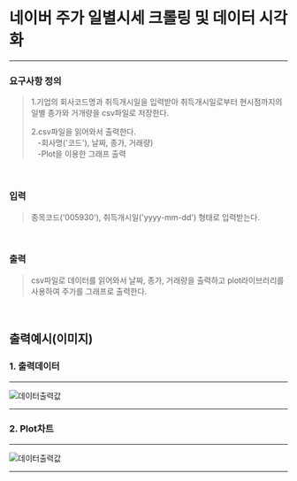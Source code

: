 # 네이버 주가 일별시세 크롤링 및 데이터 시각화
___
### 요구사항 정의
>1.기업의 회사코드명과 취득개시일을 입력받아 취득개시일로부터 현시점까지의 일별 종가와 거개량을 csv파일로 저장한다.<br>
> 
>2.csv파일을 읽어와서 출력한다.<br>
&nbsp;&nbsp;&nbsp;-회사명('코드'), 날짜, 종가, 거래량)<br>
&nbsp;&nbsp;&nbsp;-Plot을 이용한 그래프 출력
<br>

### 입력
>종목코드('005930'), 취득개시일('yyyy-mm-dd') 형태로 입력받는다.

<br>

### 출력
>csv파일로 데이터를 읽어와서 날짜, 종가, 거래량을 출력하고 plot라이브러리를 사용하여 주가를 그래프로 출력한다.

<br>

## 출력예시(이미지)
### 1. 출력데이터

---

![데이터출력값](https://user-images.githubusercontent.com/97740702/154047636-48ce3782-cc3c-49d3-ae41-e01c22fe1e66.jpg)

----
### 2. Plot차트

---

![데이터출력값](https://user-images.githubusercontent.com/97740702/154047685-30822684-17a5-40ec-8fa1-c5957cc3b325.jpg)


---
